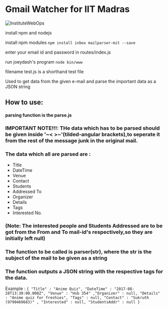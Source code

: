 # Gmail Watcher for IIT Madras
![InstituteWebOps](https://avatars2.githubusercontent.com/u/26603004?s=200&v=4)

install npm and nodejs

install npm modules
`npm install inbox mailparser-mit --save`

enter your email id and password in routes/index.js

run joeydash's program
`node bin/www`

filename test.js is a shorthand test file

Used to get data from the given e-mail and parse the important data as a JSON string
## How to use: 
#### parsing function is the parse.js

### IMPORTANT NOTE!!!: THe data which has to be parsed should be given inside '~< >~'(tilded-angular brackets),to seperate it from the rest of the message junk in the original mail.

### The data which all are parsed are : 
* Title 
* DateTime 
* Venue 
* Contact 
* Students
* Addressed To
* Organizer
* Details
* Tags
* Interested No.

### (Note: The interested people and Students Addressed are to be got from the From and To mail-id's respectively,so they are initially left null)

### The function to be called is parser(str), where the str is the subject of the mail to be given as a string

### The function outputs a JSON string with the respective tags for the data.

Example : 
`{
  "Title" : "Anime Quiz",
  "DateTime" : "2017-08-28T13:30:00.000Z",
  "Venue" : "Hsb 354"
  ,"Organizer" : null,
  "Details" : "Anime quiz for freshies",
  "Tags" : null,
  "Contact" : "Sukruth (9790469683)" ,
  "Interested" : null,
  "StudentsAddr" : null
  }`

